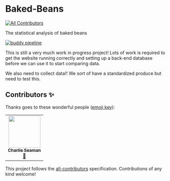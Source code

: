 # Baked-Beans
<!-- ALL-CONTRIBUTORS-BADGE:START - Do not remove or modify this section -->
[![All Contributors](https://img.shields.io/badge/all_contributors-1-orange.svg?style=flat-square)](#contributors-)
<!-- ALL-CONTRIBUTORS-BADGE:END -->
The statistical analysis of baked beans

[![buddy pipeline](https://app.buddy.works/casman/baked-beans/pipelines/pipeline/69703/badge.svg?token=d342c18d82f8d23eb914355cabc8c737b8d249ccd964e88859fa87d54774eeb5 "buddy pipeline")](https://app.buddy.works/casman/baked-beans/pipelines/pipeline/69703)

This is still a very much work in progress project! Lots of work is required to get the website running correctly and setting up a back-end database before we can use it to start comparing data.

We also need to collect data!! We sort of have a standardized produce but need to test this.

## Contributors ✨

Thanks goes to these wonderful people ([emoji key](https://allcontributors.org/docs/en/emoji-key)):

<!-- ALL-CONTRIBUTORS-LIST:START - Do not remove or modify this section -->
<!-- prettier-ignore-start -->
<!-- markdownlint-disable -->
<table>
  <tr>
    <td align="center"><a href="http://www.casman.co.uk"><img src="https://avatars.githubusercontent.com/u/2879023?v=4?s=100" width="100px;" alt=""/><br /><sub><b>Charlie Seaman</b></sub></a><br /><a href="#maintenance-casman300" title="Maintenance">🚧</a></td>
  </tr>
</table>

<!-- markdownlint-restore -->
<!-- prettier-ignore-end -->

<!-- ALL-CONTRIBUTORS-LIST:END -->

This project follows the [all-contributors](https://github.com/all-contributors/all-contributors) specification. Contributions of any kind welcome!